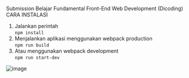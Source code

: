 Submission Belajar Fundamental Front-End Web Development (Dicoding) <br>
CARA INSTALASI

1. Jalankan perintah<br>
   `npm install`
2. Menjalankan aplikasi menggunakan webpack production<br>
   `npm run build`
3. Atau menggunakan webpack development<br>
   `npm run start-dev`

![image](https://user-images.githubusercontent.com/90432021/161380892-81a4ac53-920c-4c1d-b38e-16f254806b3a.png)
